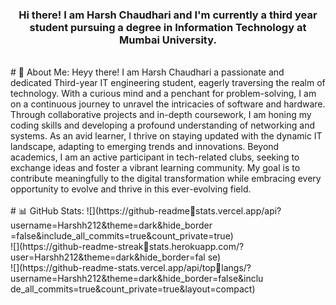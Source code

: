 <h3 align = "center">Hi there! I am Harsh Chaudhari and I'm 
currently a third year student pursuing a degree in Information Technology at 
Mumbai University.</h3>
<br>
# 💫 About Me:
Heyy there! I am Harsh Chaudhari a passionate and dedicated Third-year IT engineering student, eagerly traversing the realm of technology. With a curious mind and a penchant for problem-solving, I am on a continuous journey to unravel the intricacies of software and hardware. Through collaborative projects and in-depth coursework, I am honing my coding skills and developing a profound understanding of networking and systems. As an avid learner, I thrive on staying updated with the dynamic IT landscape, adapting to emerging trends and innovations. Beyond academics, I am an active participant in tech-related clubs, seeking to exchange ideas and foster a vibrant learning community. My goal is to contribute meaningfully to the digital transformation while embracing every opportunity to evolve and thrive in this ever-evolving field.
<br>
<br>
# 📊 GitHub Stats:
![](https://github-readmestats.vercel.app/api?username=Harshh212&theme=dark&hide_border
=false&include_all_commits=true&count_private=true)<br/>
![](https://github-readme-streakstats.herokuapp.com/?user=Harshh212&theme=dark&hide_border=fal
se)<br/>
![](https://github-readme-stats.vercel.app/api/toplangs/?username=Harshh212&theme=dark&hide_border=false&inclu
de_all_commits=true&count_private=true&layout=compact)
